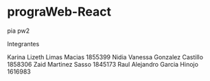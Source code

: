 # prograWeb-React
 pia pw2

Integrantes

Karina Lizeth Limas Macias 1855399
Nidia Vanessa Gonzalez Castillo 1858306
Zaid Martinez Sasso 1845173
Raul Alejandro Garcia Hinojo 1616983